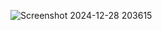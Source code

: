 ![Screenshot 2024-12-28 203615](https://github.com/user-attachments/assets/b47b1ca7-390a-4e4e-9eb8-4e75bc10cb24)
